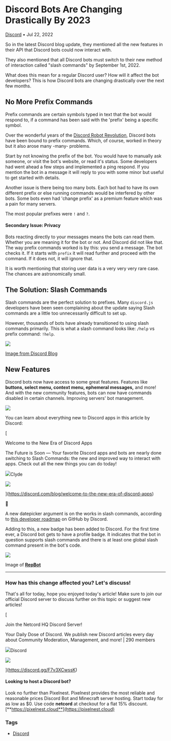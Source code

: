 Discord Bots Are Changing Drastically By 2023
=============================================

[Discord](https://netcord.site/tag/discord/) • Jul 22, 2022

[](https://www.facebook.com/sharer/sharer.php?u=https://netcord.site/discord-bots-are-changing-drastically/)[](https://twitter.com/intent/tweet?text=Discord%20Bots%20Are%20Changing%20Drastically%20By%202023&url=https://netcord.site/discord-bots-are-changing-drastically/)

So in the latest Discord blog update, they mentioned all the new features in their API that Discord bots could now interact with.

They also mentioned that all Discord bots must switch to their new method of interaction called "slash commands" by September 1st, 2022.

What does this mean for a regular Discord user? How will it affect the bot developers? This is how Discord bots are changing drastically over the next few months.

No More Prefix Commands
-----------------------

Prefix commands are certain symbols typed in text that the bot would respond to, if a command has been said with the 'prefix' being a specific symbol.

Over the wonderful years of the [Discord Robot Revolution](https://discord.com/blog/the-future-of-bots-on-discord), Discord bots have been bound to prefix commands. Which, of course, worked in theory but it also arose many -many- problems.

Start by not knowing the prefix of the bot. You would have to manually ask someone, or visit the bot's website, or read it's status. Some developers had went ahead a few steps and implemented a ping respond. If you mention the bot in a message it will reply to you with some minor but useful to get started with details.

Another issue is there being too many bots. Each bot had to have its own different prefix or else running commands would be interfered by other bots. Some bots even had 'change prefix' as a premium feature which was a pain for many servers.

The most popular prefixes were `!` and `?`.

#### Secondary Issue: Privacy

Bots reacting directly to your messages means the bots can read them. Whether you are meaning it for the bot or not. And Discord did not like that. The way prefix commands worked is by this: you send a message. The bot checks it. If it starts with `prefix` it will read further and proceed with the command. If it does not, it will ignore that.

It is worth mentioning that storing user data is a very very very rare case. The chances are astronomically small.

The Solution: Slash Commands
----------------------------

Slash commands are the perfect solution to prefixes. Many `discord.js` developers have been seen complaining about the update saying Slash commands are a little too unnecessarily difficult to set up.

However, thousands of bots have already transitioned to using slash commands primarily. This is what a slash command looks like: `/help` vs prefix command: `!help`.

![](https://netcord.site/content/images/2022/07/image-22.png)

[Image from Discord Blog](https://discord.com/blog/welcome-to-the-new-era-of-discord-apps/?ref=netcord)

New Features
------------

Discord bots now have access to some great features. Features like **buttons, select menu, context menu, ephemeral messages,** and more! And with the new community features, bots can now have commands disabled in certain channels. Improving servers' bot management.

![](https://netcord.site/content/images/2022/07/image-23.png)

You can learn about everything new to Discord apps in this article by Discord:

[

Welcome to the New Era of Discord Apps

The Future is Soon — Your favorite Discord apps and bots are nearly done switching to Slash Commands: the new and improved way to interact with apps. Check out all the new things you can do today!

![](https://assets-global.website-files.com/5f8dd67f8fdd6f51f0b50904/60ae916347747e71167e21cc_favicon.png)Clyde

![](https://assets-global.website-files.com/5f9072399b2640f14d6a2bf4/625489cc18bfe0b12a83e4a2_202201010_PM_CommandPermissionsBlog_JJ_v04.jpg)

](https://discord.com/blog/welcome-to-the-new-era-of-discord-apps)

📢

A new datepicker argument is on the works in slash commands, according to [this developer roadmap](https://github.com/discord/discord-api-docs/discussions/3581) on GitHub by Discord.

Adding to this, a new badge has been added to Discord. For the first time ever, a Discord bot gets to have a profile badge. It indicates that the bot in question supports slash commands and there is at least one global slash command present in the bot's code.

![](https://netcord.site/content/images/2022/07/image-24.png)

Image of **[RepBot](https://repbot.xyz/)**

* * *

### How has this change affected you? Let's discuss!

That's all for today, hope you enjoyed today's article! Make sure to join our official Discord server to discuss further on this topic or suggest new articles!

[

Join the Netcord HQ Discord Server!

Your Daily Dose of Discord. We publish new Discord articles every day about Community Moderation, Management, and more! | 290 members

![](https://discord.gg/assets/ec2c34cadd4b5f4594415127380a85e6.ico)Discord

![](https://cdn.discordapp.com/splashes/961291793075417108/55966441a25910c5bc404662d78bc9e6.jpg?size=512)

](https://discord.gg/F7v3XCwssK)

#### Looking to host a Discord bot?

Look no further than Pixelnest. Pixelnest provides the most reliable and reasonable prices Discord Bot and Minecraft server hosting. Start today for as low as $0. Use code **netcord** at checkout for a flat 15% discount.  
[**https://pixelnest.cloud**](https://pixelnest.cloud)

### Tags

*   [Discord](/tag/discord/ "Discord")
